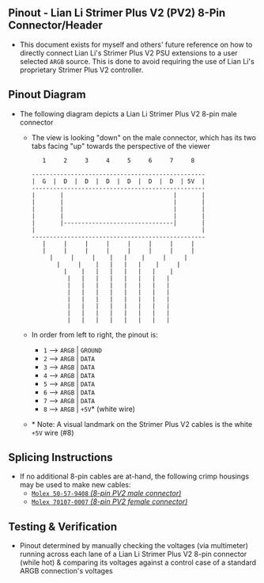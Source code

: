 ## Pinout - Lian Li Strimer Plus V2 (PV2) 8-Pin Connector/Header

* This document exists for myself and others' future reference on how to directly connect Lian Li's Strimer Plus V2 PSU extensions to a user selected `ARGB` source. This is done to avoid requiring the use of Lian Li's proprietary Strimer Plus V2 controller.

## Pinout Diagram

* The following diagram depicts a Lian Li Strimer Plus V2 8-pin male connector
  * The view is looking "down" on the male connector, which has its two tabs facing "up" towards the perspective of the viewer

           1     2     3     4     5     6     7     8   
                                                         
        -------------------------------------------------
        |  G  |  D  |  D  |  D  |  D  |  D  |  D  | 5V  |
        -------------------------------------------------
        |       |                               |       |
        |       |                               |       |
        |       |                               |       |
        |       |                               |       |
        |       |-------------------------------|       |
        |                                               |
        -------------------------------------------------
           |     |     |     |     |     |     |     |   
           |     |     |     |     |     |     |     |   
             |     |     |    |   |    |     |     |     
               |     |    |   |   |   |    |     |       
                 |    |   |   |   |   |   |    |         
                  |   |   |   |   |   |   |   |          
                  |   |   |   |   |   |   |   |          
                  |   |   |   |   |   |   |   |          
                  |   |   |   |   |   |   |   |          
                  |   |   |   |   |   |   |   |          
                  |   |   |   |   |   |   |   |          
                  |   |   |   |   |   |   |   |          

  * In order from left to right, the pinout is:
    * `1` --> `ARGB` | `GROUND`
    * `2` --> `ARGB` | `DATA`
    * `3` --> `ARGB` | `DATA`
    * `4` --> `ARGB` | `DATA`
    * `5` --> `ARGB` | `DATA`
    * `6` --> `ARGB` | `DATA`
    * `7` --> `ARGB` | `DATA`
    * `8` --> `ARGB` | `+5V`* (white wire)

  * \* Note: A visual landmark on the Strimer Plus V2 cables is the white `+5V` wire (#8)

## Splicing Instructions

* If no additional 8-pin cables are at-hand, the following crimp housings may be used to make new cables:
  * [`Molex 50-57-9408` *(8-pin PV2 male connector)*](https://www.molex.com/molex/products/part-detail/crimp_housings/0050579408)
  * [`Molex 70107-0007` *(8-pin PV2 female connector)*](https://www.molex.com/molex/products/part-detail/crimp_housings/0701070007)

## Testing & Verification

* Pinout determined by manually checking the voltages (via multimeter) running across each lane of a Lian Li Strimer Plus V2 8-pin connector (while hot) & comparing its voltages against a control case of a standard ARGB connection's voltages

<!-- https://github.com/mcavallo-git/Coding/blob/main/pinouts/pinout%20-%20pc-lighting-and-fan-headers.lian-li-strimer-plus-v2.8-pin.md -->
